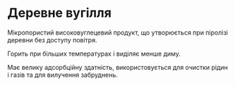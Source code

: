 # Деревне вугілля

Мікропористий високовуглецевий продукт, що
утворюється при піролізі деревни без доступу
повітря.  

Горить при більших температурах і виділяє менше
диму.  

Має велику адсорбційну здатність, використовується
для очистки рідин і газів та для вилучення
забруднень.   

